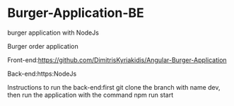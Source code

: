 # Burger-Application-BE
burger application with NodeJs

Burger order application

Front-end:https://github.com/DimitrisKyriakidis/Angular-Burger-Application

Back-end:https:NodeJs

Instructions to run the back-end:first git clone the branch with name dev,
then run the application with the command npm run start
